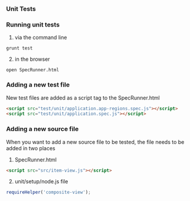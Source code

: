 ### Unit Tests


### Running unit tests

1. via the command line

```
grunt test
```

2. in the browser
```
open SpecRunner.html
```


### Adding a new test file

New test files are added as a script tag to the SpecRunner.html

```html
<script src="test/unit/application.app-regions.spec.js"></script>
<script src="test/unit/application.spec.js"></script>
```


### Adding a new source file

When you want to add a new source file to be tested, the file needs to be added in two places

1. SpecRunner.html

```html
<script src="src/item-view.js"></script>
```

2. unit/setup/node.js file

```js
requireHelper('composite-view');
```